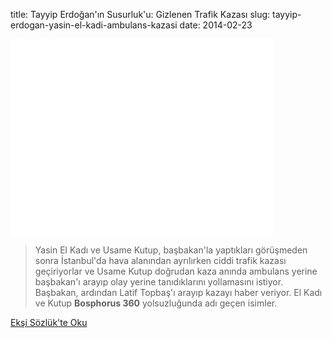 title: Tayyip Erdoğan'ın Susurluk'u: Gizlenen Trafik Kazası 
slug: tayyip-erdogan-yasin-el-kadi-ambulans-kazasi
date: 2014-02-23

<iframe width="420" height="315" src="//www.youtube-nocookie.com/embed/bU9iWviQ-Vw?rel=0" frameborder="0" allowfullscreen></iframe>

> Yasin El Kadı ve Usame Kutup, başbakan'la yaptıkları görüşmeden sonra İstanbul'da hava alanından ayrılırken
ciddi trafik kazası geçiriyorlar ve Usame Kutup doğrudan kaza anında ambulans yerine başbakan'ı arayıp
olay yerine tanıdıklarını yollamasını istiyor. Başbakan, ardından Latif Topbaş'ı arayıp kazayı haber veriyor.
El Kadı ve Kutup **Bosphorus 360** yolsuzluğunda adı geçen isimler.

<a class='btn btn-lg btn-success' href='https://eksisozluk.com/tayyip-erdogan-usame-kutup-ses-kaydini-ikincisi--4253007'>
    Ekşi Sözlük'te Oku
</a>
